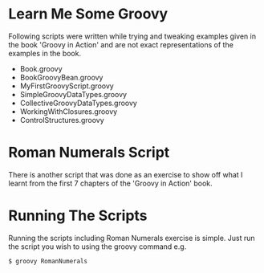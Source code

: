 # Learn Me Some Groovy

Following scripts were written while trying and tweaking examples given in the book 'Groovy in Action' and are not exact representations of the examples in the book.

  - Book.groovy
  - BookGroovyBean.groovy
  - MyFirstGroovyScript.groovy
  - SimpleGroovyDataTypes.groovy
  - CollectiveGroovyDataTypes.groovy
  - WorkingWithClosures.groovy
  - ControlStructures.groovy

# Roman Numerals Script

There is another script that was done as an exercise to show off what I learnt from the first 7 chapters of the 'Groovy in Action' book.

# Running The Scripts

Running the scripts including Roman Numerals exercise is simple. Just run the script you wish to using the groovy command e.g.

```sh
$ groovy RomanNumerals
```
